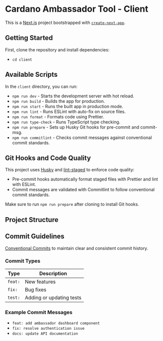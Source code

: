 # Cardano Ambassador Tool - Client

This is a [Next.js](https://nextjs.org) project bootstrapped with [`create-next-app`](https://nextjs.org/docs/app/api-reference/cli/create-next-app). 

## Getting Started

First, clone the repository and install dependencies:
 - `cd client`

## Available Scripts

In the `client` directory, you can run:

- `npm run dev` - Starts the development server with hot reload.
- `npm run build` - Builds the app for production.
- `npm run start` - Runs the built app in production mode.
- `npm run lint` - Runs ESLint with auto-fix on source files.
- `npm run format` - Formats code using Prettier.
- `npm run type-check` - Runs TypeScript type checking.
- `npm run prepare` - Sets up Husky Git hooks for pre-commit and commit-msg.
- `npm run commitlint` - Checks commit messages against conventional commit standards.

## Git Hooks and Code Quality

This project uses [Husky](https://typicode.github.io/husky/) and [lint-staged](https://github.com/okonet/lint-staged) to enforce code quality:

- Pre-commit hooks automatically format staged files with Prettier and lint with ESLint.
- Commit messages are validated with Commitlint to follow conventional commit standards.

Make sure to run `npm run prepare` after cloning to install Git hooks.

## Project Structure



## Commit Guidelines

 [Conventional Commits](https://www.conventionalcommits.org/en/v1.0.0/) to maintain clear and consistent commit history.


### Commit Types

| Type       | Description                              |
|------------|----------------------------------------|
| `feat:`    | New features                           |
| `fix:`     | Bug fixes                             |
| `test:`    | Adding or updating tests                      |


### Example Commit Messages

- `feat: add ambassador dashboard component`
- `fix: resolve authentication issue`
- `docs: update API documentation`
